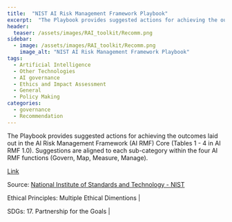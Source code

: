 ```yaml
---
title:  "NIST AI Risk Management Framework Playbook"  
excerpt:  "The Playbook provides suggested actions for achieving the outcomes laid out in the AI Risk Management Framework (AI RMF) Core (Tables 1 - 4 in AI RMF 1.0). Suggestions are aligned to each sub-category within the four AI RMF functions (Gover (...)"  
header:
  teaser: /assets/images/RAI_toolkit/Recomm.png
sidebar:
  - image: /assets/images/RAI_toolkit/Recomm.png
    image_alt: "NIST AI Risk Management Framework Playbook"
tags:
  - Artificial Intelligence
  - Other Technologies
  - AI governance
  - Ethics and Impact Assessment
  - General
  - Policy Making
categories:
  - governance
  - Recommendation
---
```

The Playbook provides suggested actions for achieving the outcomes laid out in the AI Risk Management Framework (AI RMF) Core (Tables 1 - 4 in AI RMF 1.0). Suggestions are aligned to each sub-category within the four AI RMF functions (Govern, Map, Measure, Manage).

[Link](https://airc.nist.gov/AI_RMF_Knowledge_Base/Playbook)

Source: [National Institute of Standards and Technology - NIST](https://www.nist.gov/)

Ethical Principles: Multiple Ethical Dimentions | 

SDGs: 17. Partnership for the Goals | 
